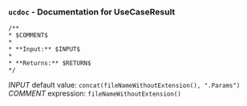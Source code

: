### `ucdoc` - Documentation for UseCaseResult
```
/**
* $COMMENT$
*
* **Input:** $INPUT$
*
* **Returns:** $RETURN$
*/
```
$INPUT$ default value: `concat(fileNameWithoutExtension(), ".Params")`
$COMMENT$ expression: `fileNameWithoutExtension()`